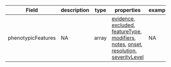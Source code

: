 |Field | description | type | properties | example | enum|
| ---| ---| ---| ---| ---| --- |
| phenotypicFeatures | NA | array | [evidence](./evidence.md), [excluded](./excluded.md), [featureType](./featureType.md), [modifiers](./modifiers.md), [notes](./notes.md), [onset](./onset.md), [resolution](./resolution.md), [severityLevel](./severityLevel.md) | NA | NA|
